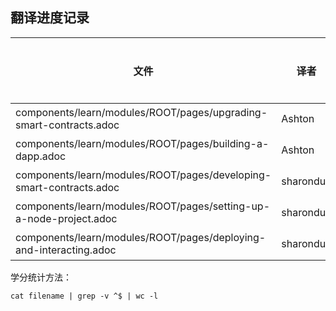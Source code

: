 ## 翻译进度记录


| 文件                                                                |  译者    | 认领时间 | 完成时间 |   校对人 | 校对时间 |  学分 | 校对学分 |
| --------------------------------------------------------------------| --------|----------|---------|----------|-------   | ------|------|
| components/learn/modules/ROOT/pages/upgrading-smart-contracts.adoc  |  Ashton |2020/7/21 |  2020/8/4    | Tiny熊  |         | xxx |           |
| components/learn/modules/ROOT/pages/building-a-dapp.adoc            |  Ashton |2020/8/7 |      | Tiny熊  |         | xxx |           |
| components/learn/modules/ROOT/pages/developing-smart-contracts.adoc  |  sharonduu |2020/7/21 |2020/8/2  | Tiny熊  |         | xxx |        |
| components/learn/modules/ROOT/pages/setting-up-a-node-project.adoc  |  sharonduu |2020/8/2 |  2020/8/8 | Tiny熊  |         | xxx |        |
| components/learn/modules/ROOT/pages/deploying-and-interacting.adoc |  sharonduu |2020/8/2 |           | Tiny熊  |         | xxx |        |



学分统计方法：
```
cat filename | grep -v ^$ | wc -l
```

